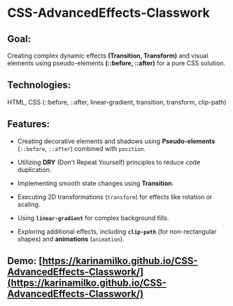 # CSS-AdvancedEffects-Classwork 

## Goal: 
Creating complex dynamic effects **(Transition, Transform)** and visual elements using pseudo-elements **(::before, ::after)** for a pure CSS solution.

## Technologies: 
HTML, CSS (::before, ::after, linear-gradient, transition, transform, clip-path)

## Features:

* Creating decorative elements and shadows using **Pseudo-elements** (`::before`, `::after`) combined with `position`.

* Utilizing **DRY** (Don't Repeat Yourself) principles to reduce code duplication.

* Implementing smooth state changes using **Transition**.

* Executing 2D transformations (`transform`) for effects like rotation or scaling.

* Using **`linear-gradient`** for complex background fills.

* Exploring additional effects, including **`clip-path`** (for non-rectangular shapes) and **animations** (`animation`).

## Demo: [https://karinamilko.github.io/CSS-AdvancedEffects-Classwork/](https://karinamilko.github.io/CSS-AdvancedEffects-Classwork/)
